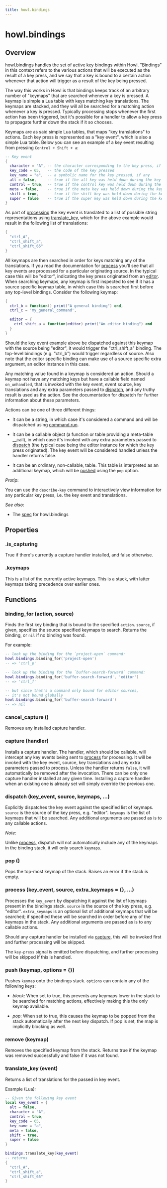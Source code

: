```yaml
---
title: howl.bindings
---
```


# howl.bindings

## Overview

howl.bindings handles the set of active key bindings within Howl. "Bindings" in
this context refers to the various actions that will be executed as the result of
a key press, and we say that a key is bound to a certain action whenever that action
will trigger as a result of the key being pressed.

The way this works in Howl is that bindings keeps track of an arbitrary number
of "keymaps" that are searched whenever a key is pressed. A keymap is simple a
Lua table with keys matching key translations. The keymaps are stacked, and they
will all be searched for a matching action whenever a key is pressed. Typically
processing stops whenever the first action has been triggered, but it's possible
for a handler to allow a key press to propagate further down the stack if it so
chooses.

Keymaps are as said simple Lua tables, that maps "key translations" to actions.
Each key press is represented as a "key event", which is also a simple Lua table.
Below you can see an example of a key event resulting from pressing
`Control + Shift + a`:

```lua
-- Key event
{
  character = "A", -- the character corresponding to the key press, if any
  key_code = 65,   -- the code of the key pressed
  key_name = "a",  -- a symbolic name for the key pressed, if any
  alt = false,     -- true if the alt key was held down during the key press
  control = true,  -- true if the control key was held down during the key press
  meta = false,    -- true if the meta key was held down during the key press
  shift = true,    -- true if the shift key was held down during the key press
  super = false    -- true if the super key was held down during the key press
}
```

As part of [processing](#process) the key event is translated to a list of
possible string representations using [translate_key](#translate_key), which
for the above example would result in the following list of translations:

```lua
{
  "ctrl_A",
  "ctrl_shift_a",
  "ctrl_shift_65"
}
```

All keymaps are then searched in order for keys matching any of the translations.
If you read the documentation for [process](#process) you'll see that all key
events are processed for a particular originating source. In the typical case
this will be "editor", indicating the key press originated from an
[editor](ui/editor.html). When searching keymaps, any keymap is first inspected
to see if it has a source specific keymap table, in which case this is searched
first before any top-level bindings. Consider the following keymap:

```lua
{
  ctrl_b = function() print("A general binding") end,
  ctrl_c = 'my_general_command',

  editor = {
    ctrl_shift_a = function(editor) print("An editor binding") end
  }
}
```

Should the key event example above be dispatched against this keymap with the
source being "editor", it would trigger the "ctrl_shift_a" binding. The top-level
bindings (e.g. "ctrl_b") would trigger regardless of source. Also note that
the editor specific binding can make use of a source specific extra argument,
an editor instance in this case.

Any matching value found in a keymap is considered an action. Should a keymap not have any
matching keys but have a callable field named `on_unhandled`, that is
invoked with the key event, event source, key translations and any extra parameters
passed to [dispatch](#dispatch), and any truthy result is used as the action.
See the documentation for dispatch for further information about these parameters.

Actions can be one of three different things:

- It can be a string, in which case it's considered a command and will be dispatched
using [command.run](command.html#run).

- It can be a callable object (a function or table providing a meta-table __call), in
which case it's invoked with any extra parameters passed to [dispatch](#dispatch)
(the typical case being the editor instance for which the key press originated).
The key event will be considered handled unless the handler returns false.

- It can be an ordinary, non-callable, table. This table is interpreted as an additional
keymap, which will be [pushed](#push) using the `pop` option.

*Protip*:

You can use the `describe-key` command to interactively view information for any
particular key press, i.e. the key event and translations.

_See also_:

- The [spec](../spec/bindings_spec.html) for howl.bindings

## Properties

### .is_capturing

True if there's currently a capture handler installed, and false otherwise.

### .keymaps

This is a list of the currently active keymaps. This is a stack, with latter keymaps taking precedence over earlier ones.

## Functions

### binding_for (action, source)

Finds the first key binding that is bound to the specified `action`. `source`,
if given, specifies the source specified keymaps to search. Returns the binding,
or `nil` if no binding was found.

For example:

```lua
-- look up the binding for the `project-open` command:
howl.bindings.binding_for('project-open')
-- => 'ctrl_p'

-- look up the binding for the `buffer-search-forward` command:
howl.bindings.binding_for('buffer-search-forward', 'editor')
-- => 'ctrl_f'

-- but since that's a command only bound for editor sources,
-- it's not bound globally
howl.bindings.binding_for('buffer-search-forward')
-- => nil
```

### cancel_capture ()

Removes any installed capture handler.

### capture (handler)

Installs a capture handler. The handler, which should be callable, will
intercept any key events being sent to [process](#process) for processing. It
will be invoked with the key event, source, key translations and any extra
parameters passed to process. Unless the handler returns `false`, it will
automatically be removed after the invocation. There can be only one capture
handler installed at any given time. Installing a capture handler when an
existing one is already set will simply override the previous one.

### dispatch (key_event, source, keymaps, ...)

Explicitly dispatches the key event against the specified list of keymaps.
`source` is the source of the key press, e.g. "editor". `keymaps` is the
list of keymaps that will be searched. Any additional arguments are passed
as is to any callable actions.

*Note*:

Unlike [process](#process), dispatch will not automatically include any of the
keymaps in the binding stack, it will only search `keymaps`.

### pop ()

Pops the top-most keymap of the stack. Raises an error if the stack is empty.

### process (key_event, source, extra_keymaps = {},  ...)

Processes the `key_event` by dispatching it against the list of keymaps present
in the bindings stack. `source` is the source of the key press, e.g. "editor".
`extra_keymaps` is an optional list of additional keymaps that will be searched;
if specified these will be searched in order before any of the keymaps in the
stack. Any additional arguments are passed as is to any callable
actions.

Should any capture handler be installed via [capture](#capture), this will be
invoked first and further processing will be skipped.

The `key-press` signal is emitted before dispatching, and further processing
will be skipped if this is handled.

### push (keymap, options = {})

Pushes `keymap` onto the bindings stack. `options` can contain any of the following keys:

- *block*: When set to true, this prevents any keymaps lower in the stack to be searched for
  matching actions, effectively making this the only keymap available.

- *pop*: When set to true, this causes the keymap to be popped from the stack automatically
  after the next key dispatch. If pop is set, the map is implicitly blocking as
well.

### remove (keymap)

Removes the specified keymap from the stack. Returns true if the keymap was removed successfully and false if it was not found.

### translate_key (event)

Returns a list of translations for the passed in key event.

Example (Lua):

```lua
-- Given the following key event
local key_event = {
  alt = false,
  character = "A",
  control = true,
  key_code = 65,
  key_name = "a",
  meta = false,
  shift = true,
  super = false
}

bindings.translate_key(key_event)
-- returns
{
  "ctrl_A",
  "ctrl_shift_a",
  "ctrl_shift_65"
}
```
